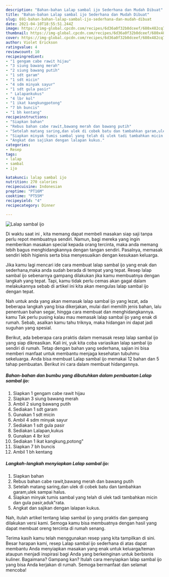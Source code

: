 ```yaml
---
description: "Bahan-bahan Lalap sambal ijo Sederhana dan Mudah Dibuat"
title: "Bahan-bahan Lalap sambal ijo Sederhana dan Mudah Dibuat"
slug: 691-bahan-bahan-lalap-sambal-ijo-sederhana-dan-mudah-dibuat
date: 2021-04-10T18:55:51.244Z
image: https://img-global.cpcdn.com/recipes/6d36a0f32b0dceef/680x482cq70/lalap-sambal-ijo-foto-resep-utama.jpg
thumbnail: https://img-global.cpcdn.com/recipes/6d36a0f32b0dceef/680x482cq70/lalap-sambal-ijo-foto-resep-utama.jpg
cover: https://img-global.cpcdn.com/recipes/6d36a0f32b0dceef/680x482cq70/lalap-sambal-ijo-foto-resep-utama.jpg
author: Violet Erickson
ratingvalue: 4
reviewcount: 10
recipeingredient:
- "1 gengam cabe rawit hijau"
- "3 siung bawang merah"
- "2 siung bawang putih"
- "1 sdt garam"
- "1 sdt micin"
- "4 sdm minyak sayur"
- "1 sdt gula pasir"
- " Lalapankukus"
- "4 lbr kol"
- "1 ikat kangkungpotong"
- "7 bh buncis"
- "1 bh kentang"
recipeinstructions:
- "Siapkan bahan"
- "Rebus bahan cabe rawit,bawang merah dan bawang putih"
- "Setelah matang saring,dan ulek di cobek batu dan tambahkan garam,ulek sampai halus."
- "Siapkan minyak tumis sambal yang telah di ulek tadi tambahkan micin dan gula pasir,aduk&#34;rata."
- "Angkat dan sajikan dengan lalapan kukus."
categories:
- Resep
tags:
- lalap
- sambal
- ijo

katakunci: lalap sambal ijo 
nutrition: 270 calories
recipecuisine: Indonesian
preptime: "PT16M"
cooktime: "PT55M"
recipeyield: "4"
recipecategory: Dinner

---
```



![Lalap sambal ijo](https://img-global.cpcdn.com/recipes/6d36a0f32b0dceef/680x482cq70/lalap-sambal-ijo-foto-resep-utama.jpg)

Di waktu  saat ini , kita memang dapat membeli masakan siap saji tanpa perlu repot membuatnya sendiri. Namun, bagi mereka yang ingin memberikan masakan special kepada orang tercinta, maka anda memang lebih bagus menghidangkannya dengan tangan sendiri. Pasalnya, memasak sendiri lebih higienis serta bisa menyesuaikan dengan kesukaan keluarga.

Jika kamu lagi mencari ide cara membuat lalap sambal ijo yang enak dan sederhana,maka anda sudah berada di tempat yang tepat. Resep lalap sambal ijo  sebenarnya gampang dilakukan jika kamu membuatnya dengan langkah yang tepat. Tapi, kamu tidak perlu cemas akan gagal dalam melakukannya 
sebab di artikel ini kita akan mengulas lalap sambal ijo dengan tepat.  



Nah untuk anda yang akan memasak lalap sambal ijo yang lezat, ada beberapa langkah yang bisa dikerjakan, mulai dari memilih jenis bahan, lalu penentuan bahan segar, hingga cara membuat dan menghidangkannya. kamu Tak perlu pusing kalau mau memasak lalap sambal ijo yang enak di rumah. Sebab, asalkan kamu  tahu triknya, maka hidangan ini dapat jadi suguhan yang spesial.

Berikut, ada beberapa cara praktis  dalam memasak resep lalap sambal ijo yang siap dikreasikan. Kali ini, yuk kita coba variasikan lalap sambal ijo sendiri di rumah. Tetap dengan bahan yang sederhana, sajian ini bisa memberi manfaat untuk membantu menjaga kesehatan tubuhmu sekeluarga. Anda bisa membuat Lalap sambal ijo memakai 12 bahan dan 5 tahap pembuatan. Berikut ini cara dalam membuat hidangannya.

<!--inarticleads1-->

##### Bahan-bahan dan bumbu yang dibutuhkan dalam pembuatan Lalap sambal ijo:

1. Siapkan 1 gengam cabe rawit hijau
1. Siapkan 3 siung bawang merah
1. Ambil 2 siung bawang putih
1. Sediakan 1 sdt garam
1. Gunakan 1 sdt micin
1. Ambil 4 sdm minyak sayur
1. Sediakan 1 sdt gula pasir
1. Sediakan  Lalapan,kukus
1. Gunakan 4 lbr kol
1. Sediakan 1 ikat kangkung,potong&#34;
1. Siapkan 7 bh buncis
1. Ambil 1 bh kentang




<!--inarticleads2-->

##### Langkah-langkah menyiapkan Lalap sambal ijo:

1. Siapkan bahan
1. Rebus bahan cabe rawit,bawang merah dan bawang putih
1. Setelah matang saring,dan ulek di cobek batu dan tambahkan garam,ulek sampai halus.
1. Siapkan minyak tumis sambal yang telah di ulek tadi tambahkan micin dan gula pasir,aduk&#34;rata.
1. Angkat dan sajikan dengan lalapan kukus.




Nah, itulah artikel tentang  lalap sambal ijo  yang praktis dan gampang dilakukan versi kami. Semoga kamu bisa membuatnya dengan hasil yang dapat membuat oreng tercinta di rumah senang. 

Terima kasih kamu telah menggunakan resep yang kita tampilkan di sini. Besar harapan kami, resep  Lalap sambal ijo sederhana di atas dapat membantu Anda menyiapkan masakan yang enak untuk keluarga/teman ataupun menjadi inspirasi bagi Anda yang berkeinginan untuk berbisnis kuliner. Bagaimana? Gampang kan? Itulah cara menyiapkan lalap sambal ijo yang bisa Anda kerjakan di rumah. Semoga bermanfaat dan selamat mencoba!

